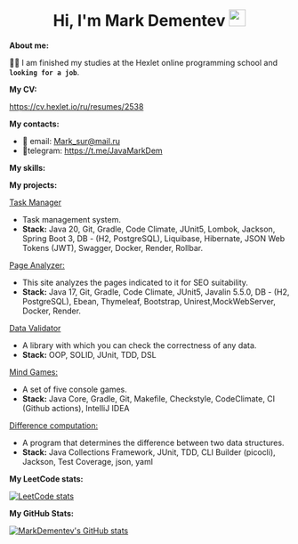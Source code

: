 <div id="header" align="center">
  <h1>
    Hi, I'm Mark Dementev
    <img src="https://media.giphy.com/media/hvRJCLFzcasrR4ia7z/giphy.gif" width="30px"/>
  </h1>
</div>

<b>About me:</b>

:man_student: I am finished my studies at the Hexlet online programming school and **```looking for a job```**.

<b>My CV:</b>

https://cv.hexlet.io/ru/resumes/2538

<b>My contacts:</b>

- 📧 email: Mark_sur@mail.ru
- 📱telegram: https://t.me/JavaMarkDem

<b>My skills:</b>


<b>My projects:</b>

[Task Manager](https://github.com/MarkDementev/Task-Manager)
- Task management system.
- <b>Stack:</b> Java 20, Git, Gradle, Code Climate, JUnit5, Lombok, Jackson, Spring Boot 3, DB - (H2, PostgreSQL), Liquibase, Hibernate, JSON Web Tokens (JWT), Swagger, Docker, Render, Rollbar.

[Page Analyzer:](https://github.com/MarkDementev/Page-analyzer)
- This site analyzes the pages indicated to it for SEO suitability. 
- <b>Stack:</b> Java 17, Git, Gradle, Code Climate, JUnit5, Javalin 5.5.0, DB - (H2, PostgreSQL), Ebean, Thymeleaf, Bootstrap, Unirest,MockWebServer, Docker, Render.



[Data Validator](https://github.com/evgeniy1503/java-project-78)
- A library with which you can check the correctness of any data. 
- <b>Stack:</b> OOP, SOLID, JUnit, TDD, DSL

[Mind Games:](https://github.com/evgeniy1503/java-project-lvl1)
- A set of five console games. 
- <b>Stack:</b> Java Core, Gradle, Git, Makefile, Checkstyle, CodeClimate, CI (Github actions), IntelliJ IDEA

[Difference computation:](https://github.com/evgeniy1503/java-project-2)
- A program that determines the difference between two data structures. 
- <b>Stack:</b> Java Collections Framework, JUnit, TDD, CLI Builder (picocli), Jackson, Test Coverage, json, yaml

<b>My LeetCode stats:</b>

[![LeetCode stats](https://leetcode-stats-six.vercel.app/api?username=MarkDementev&theme=dark)](https://leetcode.com/MarkDementev/)

<b>My GitHub Stats:</b>

[![MarkDementev's GitHub stats](https://github-readme-stats.vercel.app/api?username=MarkDementev&theme=dark)](https://github.com/MarkDementev/github-readme-stats)
